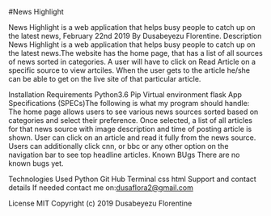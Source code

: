 


#News Highlight

News Highlight is a web application that helps busy people to catch up on the latest news, February 22nd 2019
By Dusabeyezu Florentine.
Description
News Highlight is a web application that helps busy people to catch up on the latest news.The website has the home page, that has a list of all sources of news sorted in categories. A user will have to click on Read Article on a specific source to view artciles. When the user gets to the article he/she can be able to get on the live site of that particular article.

Installation Requirements
Python3.6
Pip
Virtual environment
flask
App Specifications
(SPECs)The following is what my program should handle:
The home page allows users to see various news sources sorted based on categories and select their preference.
Once selected, a list of all articles for that news source with image description and time of posting article is shown.
User can click on an article and read it fully from the news source.
Users can additionally click cnn, or bbc or any other option on the navigation bar to see top headline articles.
Known BUgs
There are no known bugs yet.

Technologies Used
Python
Git Hub
Terminal
css
html
Support and contact details
If needed contact me on:dusaflora2@gmail.com

License
MIT Copyright (c) 2019 Dusabeyezu Florentine
